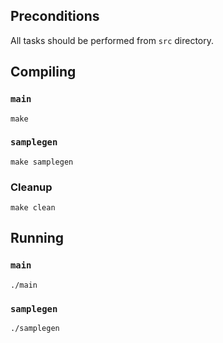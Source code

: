## Preconditions

All tasks should be performed from `src` directory.

## Compiling

### `main`

```shell
make
```

### `samplegen`

```shell
make samplegen
```

### Cleanup

```shell
make clean
```

## Running

### `main`

```shell
./main
```

### `samplegen`

```shell
./samplegen
```